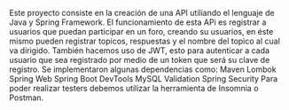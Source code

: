 Este proyecto consiste en la creación de una API utiliando el lenguaje de Java y Spring Framework.
El funcionamiento de esta APi es registrar a usuarios que puedan participar en un foro, creando su usuarios, en éste mismo pueden registrar topicos, respuestas y el nombre del topico al cual va dirigido.
También hacemos uso de JWT, esto para autenticar a cada usuario que sea registrado por medio de un token que será su clave de registro. 
Se implementaron algunas dependencias como:
Maven
Lombok
Spring Web
Spring Boot DevTools
MySQL
Validation
Spring Security
Para poder realizar testers debemos utilizar la herramienta de Insomnia o Postman.
